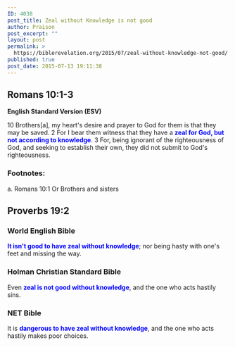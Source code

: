 ```yaml
---
ID: 4038
post_title: Zeal without Knowledge is not good
author: Praison
post_excerpt: ""
layout: post
permalink: >
  https://biblerevelation.org/2015/07/zeal-without-knowledge-not-good/
published: true
post_date: 2015-07-13 19:11:38
---
```

<h2><strong>Romans 10:1-3</strong></h2>
<strong>English Standard Version (ESV)</strong>

10 Brothers[a], my heart's desire and prayer to God for them is that they may be saved. 2 For I bear them witness that they have a <span style="color: #0000ff;"><strong>zeal for God, but not according to knowledge</strong></span>. 3 For, being ignorant of the righteousness of God, and seeking to establish their own, they did not submit to God's righteousness.
<h3><strong>Footnotes:</strong></h3>
a. Romans 10:1 Or Brothers and sisters
<h2>Proverbs 19:2</h2>
<h3>World English Bible</h3>
<span style="color: #0000ff;"><strong>It isn't good to have zeal without knowledge</strong></span>; nor being hasty with one's feet and missing the way.
<h3>Holman Christian Standard Bible</h3>
Even <span style="color: #0000ff;"><strong>zeal is not good without knowledge</strong></span>, and the one who acts hastily sins.
<h3>NET Bible</h3>
It is <span style="color: #0000ff;"><strong>dangerous to have zeal without knowledge</strong></span>, and the one who acts hastily makes poor choices.